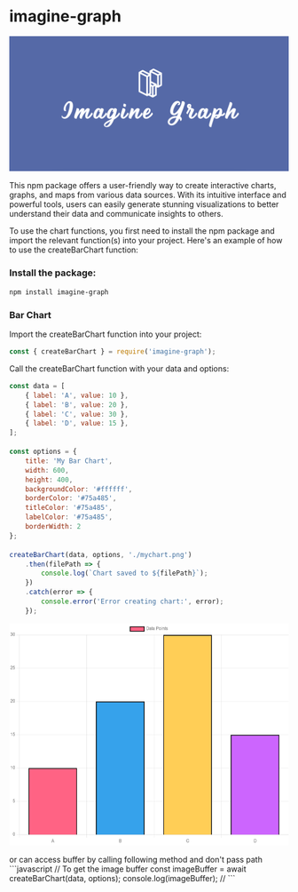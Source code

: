 # imagine-graph
<p align="center">
<img src="./images/cover.png"/>
</p>
This npm package offers a user-friendly way to create interactive charts, graphs, and maps from various data sources. With its intuitive interface and powerful tools, users can easily generate stunning visualizations to better understand their data and communicate insights to others.
</br>



To use the chart functions, you first need to install the npm package and import the relevant function(s) into your project. Here's an example of how to use the createBarChart function:

### Install the package:

```bash
npm install imagine-graph
```


### Bar Chart
Import the createBarChart function into your project:

```javascript
const { createBarChart } = require('imagine-graph');
```

Call the createBarChart function with your data and options:

```javascript
const data = [
    { label: 'A', value: 10 },
    { label: 'B', value: 20 },
    { label: 'C', value: 30 },
    { label: 'D', value: 15 },
];

const options = {
    title: 'My Bar Chart',
    width: 600,
    height: 400,
    backgroundColor: '#ffffff',
    borderColor: '#75a485',
    titleColor: '#75a485',
    labelColor: '#75a485',
    borderWidth: 2
};

createBarChart(data, options, './mychart.png')
    .then(filePath => {
        console.log(`Chart saved to ${filePath}`);
    })
    .catch(error => {
        console.error('Error creating chart:', error);
    });

```
<p align="center">
<img src="./images/barChart.png" height="400" width="auto"/>
</p>
or can access buffer by calling following method and don't pass path
```javascript
// To get the image buffer
const imageBuffer = await createBarChart(data, options);
console.log(imageBuffer);
// <Buffer 89 50 4e 47 0d 0a 1a 0a 00 00 00 0d 49 48 44 52 00 00 03 20 00 00 02 58 08 06 00 00 00 9a 76 82 70 00 00 00 06 62 4b 47 44 00 ff 00 ff 00 ff a0 bd a7 ... 36691 more bytes>
```